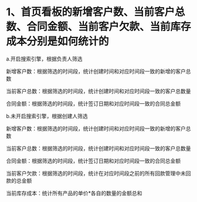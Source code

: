 # 1、首页看板的新增客户数、当前客户总数、合同金额、当前客户欠款、当前库存成本分别是如何统计的

a.开启搜索引擎，根据负责人筛选

新增客户数：根据筛选的时间段，统计创建时间和对应时间段一致的新增的客户总数

当前客户总数：根据筛选的时间段，统计创建时间和对应时间段一致的客户总数量

合同金额：根据筛选的时间段，统计签订日期和对应时间段一致的合同总金额

b.未开启搜索引擎，根据创建人筛选

新增客户数：根据筛选的时间段，统计创建时间和对应时间段一致的新增的客户总数

当前客户总数：根据筛选的时间段，统计创建时间和对应时间段一致的客户总数量

合同金额：根据筛选的时间段，统计签订日期和对应时间段一致的合同总金额

当前客户欠款：根据筛选的时间段，统计在对应时间段之前的所有回款管理中未回款的总金额

当前库存成本：统计所有产品的单价\*各自的数量的金额总和

